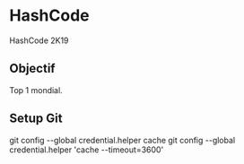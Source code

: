 # HashCode
HashCode 2K19

## Objectif
Top 1 mondial.

## Setup Git
git config --global credential.helper cache
git config --global credential.helper 'cache --timeout=3600'